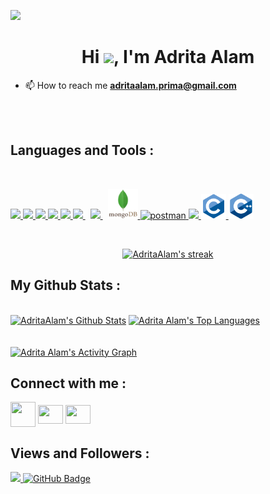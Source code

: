 <a href="#"><img width="30%" height="auto" src="https://media.tenor.com/PP9v7VIs6R4AAAAd/scaler-create-impact.gif" height="50px"/></a>

<h1 align="center">Hi <img src="https://raw.githubusercontent.com/MartinHeinz/MartinHeinz/master/wave.gif" width="30px">, I'm Adrita Alam</h1>

- 📫 How to reach me **adritaalam.prima@gmail.com**

<br/>
<br/>

##  Languages and Tools :
<br/>

<p align="left"> 
    <a href="https://www.java.com" target="_blank"> <img src="https://img.icons8.com/color/48/000000/java-coffee-cup-logo.png"/> </a>
    <a href="https://reactjs.org/" target="_blank"> <img src="https://img.icons8.com/color/48/000000/react-native.png"/> </a>
    <a href="https://www.w3.org/html/" target="_blank"> <img src="https://img.icons8.com/color/48/000000/html-5.png"/> </a> 
    <a href="https://www.w3schools.com/css/" target="_blank"> <img src="https://img.icons8.com/color/48/000000/css3.png"/> </a> 
    <a href="https://www.python.org" target="_blank"> <img src="https://img.icons8.com/color/48/000000/python.png"/> </a> 
    <a style="padding-right:8px;" href="https://nodejs.org" target="_blank"> <img src="https://img.icons8.com/color/48/000000/nodejs.png"/> </a> 
    <a style="padding-right:8px;" href="https://www.mysql.com/" target="_blank"> <img src="https://img.icons8.com/fluent/50/000000/mysql-logo.png"/> </a>
    <a href="https://www.mongodb.com/" target="_blank"> <img src="https://raw.githubusercontent.com/devicons/devicon/master/icons/mongodb/mongodb-original-wordmark.svg" alt="mongodb" width="48" height="48"/> </a> 
    <a href="https://postman.com" target="_blank"> <img src="https://www.vectorlogo.zone/logos/getpostman/getpostman-icon.svg" alt="postman" width="45" height="45"/> </a>   
    <a href="https://git-scm.com/" target="_blank"> <img src="https://img.icons8.com/color/48/000000/git.png"/> </a> 
    <a href="https://www.cprogramming.com/" target="_blank" rel="noreferrer"> <img src="https://raw.githubusercontent.com/devicons/devicon/master/icons/c/c-original.svg" alt="c" width="40" height="40"/> </a> <a href="https://www.w3schools.com/cpp/" target="_blank" rel="noreferrer"> <img src="https://raw.githubusercontent.com/devicons/devicon/master/icons/cplusplus/cplusplus-original.svg" alt="cplusplus" width="40" height="40"/> </a>

</p>
<br/>

<p align="center">
    <a href="https://github.com/AdritaAlam/github-readme-streak-stats">
        <img title="🔥 Get streak stats for your profile at git.io/streak-stats" alt="AdritaAlam's streak" src="https://github-readme-streak-stats.herokuapp.com/?user=AdritaAlam&theme=black-ice&hide_border=true&stroke=0000&background=060A0CD0"/>
    </a>
</p>

##  My Github Stats :

  <br/>
    <a href="https://github.com/AdritaAlam/github-readme-stats"><img alt="AdritaAlam's Github Stats" src="https://github-readme-stats.vercel.app/api?username=AdritaAlam&show_icons=true&count_private=true&theme=react&hide_border=true&bg_color=0D1117" /></a>
  <a href="https://github.com/AdritaAlam/github-readme-stats"><img alt="Adrita Alam's Top Languages" src="https://github-readme-stats.vercel.app/api/top-langs/?username=AdritaAlam&langs_count=8&count_private=true&layout=compact&theme=react&hide_border=true&bg_color=0D1117" /></a>
  <br/>
<br/>
<br/>
<a href="https://github.com/AdritaAlam/github-readme-activity-graph"><img alt="Adrita Alam's Activity Graph" src="https://activity-graph.herokuapp.com/graph?username=AdritaAlam&bg_color=0D1117&color=5BCDEC&line=5BCDEC&point=FFFFFF&hide_border=true" /></a>
<br/>

## Connect with me :
<p align="left">
<a href="https://www.linkedin.com/in/adrita-alam-998260200/" target="blank"><img align="center" src="https://img.icons8.com/fluent/48/000000/linkedin.png" alt="" height="40" width="40" /></a>
<a href="https://www.codechef.com/users/adritaalamprim" target="blank"><img align="center" src="https://cdn.jsdelivr.net/npm/simple-icons@3.1.0/icons/codechef.svg" alt="" height="30" width="40" /></a>
<a href="https://codeforces.com/profile/Adrita_Alam" target="blank"><img align="center" src="https://raw.githubusercontent.com/rahuldkjain/github-profile-readme-generator/master/src/images/icons/Social/codeforces.svg" alt="" height="30" width="40" /></a>

##  Views and Followers :
<a href="https://github.com/AdritaAlam/github-profile-views-counter">
    <img src="https://komarev.com/ghpvc/?username=AdritaAlam">
</a>
<a href="https://github.com/AdritaAlam?tab=followers"><img src="https://img.shields.io/github/followers/AdritaAlam?label=Followers&style=social" alt="GitHub Badge"></a>
</p>
